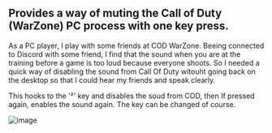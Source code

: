 ## Provides a way of muting the Call of Duty (WarZone) PC process with one key press.

As a PC player, I play with some friends at COD WarZone.
Beeing connected to Discord with some friend, I find that the sound when you are at the training before a game is too loud because everyone shoots.
So I needed a quick way of disabling the sound from Call Of Duty witouht going back on the desktop so that I could hear my friends and speak clearly.

This hooks to the '²' key and disables the soud from COD, then If pressed again, enables the sound again. The key can be changed of course.

![image](https://user-images.githubusercontent.com/17864005/112160368-60f1ce80-8bea-11eb-8e60-d8a2b54d2e52.png)
